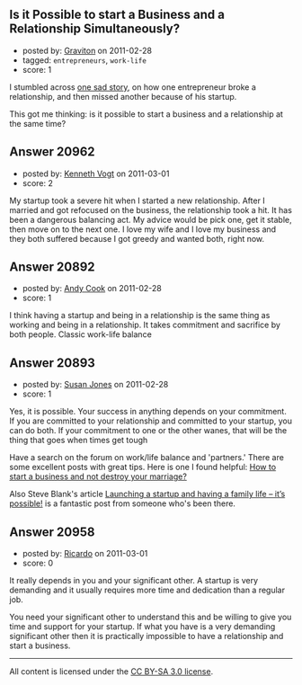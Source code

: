 ## Is it Possible to start a Business and a Relationship Simultaneously?

- posted by: [Graviton](https://stackexchange.com/users/-1/85-graviton) on 2011-02-28
- tagged: `entrepreneurs`, `work-life`
- score: 1

I stumbled across [one sad story][1], on how one entrepreneur broke a relationship, and then missed another because of his startup. 

This got me thinking: is it possible to start a business and a relationship at the same time?


  [1]: http://answers.onstartups.com/questions/20803/true-story-i-broke-one-relationship-and-missed-another-because-of-my-startup-i


## Answer 20962

- posted by: [Kenneth Vogt](https://stackexchange.com/users/-1/6736-kenneth-vogt) on 2011-03-01
- score: 2

My startup took a severe hit when I started a new relationship. After I married and got refocused on the business, the relationship took a hit. It has been a dangerous balancing act. My advice would be pick one, get it stable, then move on to the next one. I love my wife and I love my business and they both suffered because I got greedy and wanted both, right now.


## Answer 20892

- posted by: [Andy Cook](https://stackexchange.com/users/-1/6493-andy-cook) on 2011-02-28
- score: 1

I think having a startup and being in a relationship is the same thing as working and being in a relationship. It takes commitment and sacrifice by both people. Classic work-life balance


## Answer 20893

- posted by: [Susan Jones](https://stackexchange.com/users/-1/2737-susan-jones) on 2011-02-28
- score: 1

Yes, it is possible. Your success in anything depends on your commitment. If you are committed to your relationship and committed to your startup, you can do both. If your commitment to one or the other wanes, that will be the thing that goes when times get tough 

Have a search on the forum on work/life balance and 'partners.' There are some excellent posts with great tips. Here is one I found helpful: [How to start a business and not destroy your marriage?](http://answers.onstartups.com/questions/6495/how-to-start-a-business-and-not-destroy-your-marriage)

Also Steve Blank's article [Launching a startup and having a family life – it’s possible!](http://steveblank.com/2009/06/18/epitaph-for-an-entrepreneur/) is a fantastic post from someone who's been there. 


## Answer 20958

- posted by: [Ricardo](https://stackexchange.com/users/-1/42-ricardo) on 2011-03-01
- score: 0

It really depends in you and your significant other. A startup is very demanding and it usually requires more time and dedication than a regular job. 

You need your significant other to understand this and be willing to give you time and support for your startup. If what you have is a very demanding significant other then it is practically impossible to have a relationship and start a business.





---

All content is licensed under the [CC BY-SA 3.0 license](https://creativecommons.org/licenses/by-sa/3.0/).
